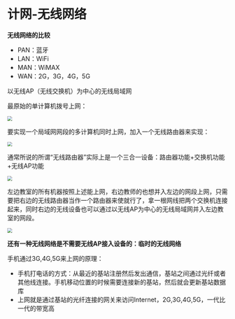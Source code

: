 # 计网-无线网络


**无线网络的比较**

* PAN：蓝牙
* LAN：WiFi
* MAN：WiMAX
* WAN：2G，3G，4G，5G

以无线AP（无线交换机）为中心的无线局域网

最原始的单计算机拨号上网：

<img src="https://jack-blog-img.obs.cn-north-4.myhuaweicloud.com/github-page/img20201127224828.png" style="zoom: 67%;margin-left:0px;" />

要实现一个局域网网段的多计算机同时上网，加入一个无线路由器来实现：

<img src="https://jack-blog-img.obs.cn-north-4.myhuaweicloud.com/github-page/img20201127224833.png" style="zoom:67%;margin-left:0px;" />

通常所说的所谓“无线路由器”实际上是一个三合一设备：路由器功能+交换机功能+无线AP功能

<img src="https://jack-blog-img.obs.cn-north-4.myhuaweicloud.com/github-page/img20201127224836.png" style="zoom:67%;margin-left:0px;" />

左边教室的所有机器按照上述能上网，右边教师的也想并入左边的网段上网，只需要把右边的无线路由器当作一个路由器来使就行了，拿一根网线把两个交换机连接起来，同时右边的无线设备也可以通过以无线AP为中心的无线局域网并入左边教室的网段。

<img src="https://jack-blog-img.obs.cn-north-4.myhuaweicloud.com/github-page/img20201127224910.png" style="zoom:67%;margin-left:0px;" />

**还有一种无线网络是不需要无线AP接入设备的：临时的无线网络**

手机通过3G,4G,5G来上网的原理：

* 手机打电话的方式：从最近的基站注册然后发出通信，基站之间通过光纤或者其他线连接。手机移动位置的时候需要连接新的基站，然后就会更新基站数据库
* 上网就是通过基站的光纤连接的网关来访问Internet，2G,3G,4G,5G，一代比一代的带宽高




